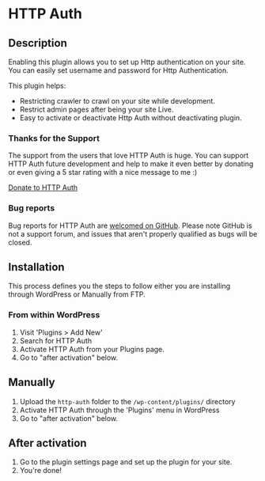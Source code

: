 # HTTP Auth

## Description
Enabling this plugin allows you to set up Http authentication on your site. You can easily set username and password for Http Authentication. 

This plugin helps:

* Restricting crawler to crawl on your site while development.
* Restrict admin pages after being your site Live.
* Easy to activate or deactivate Http Auth without deactivating plugin.

### Thanks for the Support

The support from the users that love HTTP Auth is huge. You can support HTTP Auth future development and help to make it even better by donating or even giving a 5 star rating with a nice message to me :)

[Donate to HTTP Auth](https://www.paypal.me/yasglobal)

### Bug reports

Bug reports for HTTP Auth are [welcomed on GitHub](https://github.com/yasglobal/http-auth). Please note GitHub is not a support forum, and issues that aren't properly qualified as bugs will be closed.

## Installation

This process defines you the steps to follow either you are installing through WordPress or Manually from FTP.

### From within WordPress

1. Visit 'Plugins > Add New'
2. Search for HTTP Auth
3. Activate HTTP Auth from your Plugins page.
4. Go to "after activation" below.

## Manually

1. Upload the `http-auth` folder to the `/wp-content/plugins/` directory
2. Activate HTTP Auth through the 'Plugins' menu in WordPress
3. Go to "after activation" below.

## After activation

1. Go to the plugin settings page and set up the plugin for your site.
2. You're done!